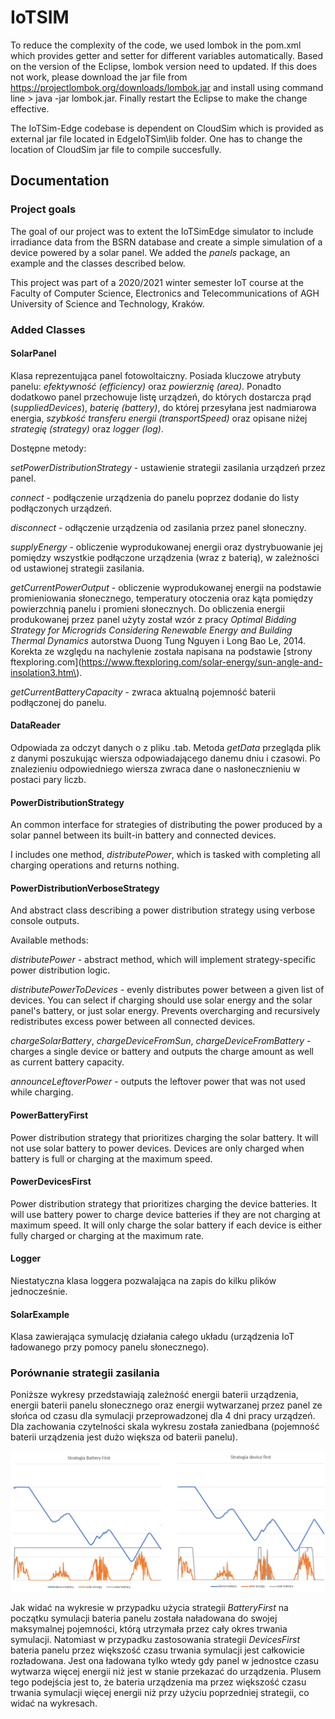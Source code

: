 # IoTSIM

To reduce the complexity of the code, we used lombok in the pom.xml which provides getter and setter for different variables automatically. Based on the version of the Eclipse, lombok version need to updated. If this does not work, please download the jar file from  https://projectlombok.org/downloads/lombok.jar and install using command line > java -jar lombok.jar. Finally restart the Eclipse to make the change effective.

The IoTSim-Edge codebase is dependent on CloudSim which is provided as external jar file located in EdgeIoTSim\lib folder. One has to change the location of CloudSim jar file to compile succesfully.

## Documentation

### Project goals

The goal of our project was to extent the IoTSimEdge simulator to include irradiance data from the BSRN database and create a simple simulation of a device powered by a solar panel.
We added the *panels* package, an example and the classes described below.

This project was part of a 2020/2021 winter semester IoT course at the Faculty of Computer Science, Electronics and Telecommunications of AGH University of Science and Technology, Kraków.

[//]: <> (Celem projektu było rozszerzenie symulatora IoTSimEdge o dane o nasłonecznieniu z bazy danych BSRN i utworzenie prostej symulacji z udziałem panelu słonecznego. W ramach projektu dodany został pakiet *panels*, przykład jego użycia oraz klasy opisane niżej.)

### Added Classes

#### SolarPanel

Klasa reprezentująca panel fotowoltaiczny. Posiada kluczowe atrybuty panelu: *efektywność (efficiency\)* oraz *powierznię (area\)*. Ponadto dodatkowo panel przechowuje listę urządzeń, do których dostarcza prąd (*suppliedDevices*\), *baterię (battery\)*, do której przesyłana jest nadmiarowa energia, *szybkość transferu energii (transportSpeed\)* oraz opisane niżej *strategię (strategy\)* oraz *logger (log\)*.

Dostępne metody:

*setPowerDistributionStrategy* - ustawienie strategii zasilania urządzeń przez panel.

*connect* - podłączenie urządzenia do panelu poprzez dodanie do listy podłączonych urządzeń.

*disconnect* - odłączenie urządzenia od zasilania przez panel słoneczny.

*supplyEnergy* - obliczenie wyprodukowanej energii oraz dystrybuowanie jej pomiędzy wszystkie podłączone urządzenia (wraz z baterią), w zależności od ustawionej strategii zasilania.

*getCurrentPowerOutput* - obliczenie wyprodukowanej energii na podstawie promieniowania słonecznego, temperatury otoczenia oraz kąta pomiędzy powierzchnią panelu i promieni słonecznych. Do obliczenia energii produkowanej przez panel użyty został wzór z pracy *Optimal Bidding Strategy for Microgrids Considering Renewable Energy and Building Thermal Dynamics* autorstwa Duong Tung Nguyen i Long Bao Le, 2014. Korekta ze względu na nachylenie została napisana na podstawie [strony ftexploring.com](https://www.ftexploring.com/solar-energy/sun-angle-and-insolation3.htm\).

*getCurrentBatteryCapacity* - zwraca aktualną pojemność baterii podłączonej do panelu.

#### DataReader
Odpowiada za odczyt danych o  z pliku .tab. Metoda *getData* przegląda plik z danymi poszukując wiersza odpowiadającego danemu dniu i czasowi. Po znalezieniu odpowiedniego wiersza zwraca dane o nasłonecznieniu w postaci pary liczb.

#### PowerDistributionStrategy
An common interface for strategies of distributing the power produced by a solar pannel between its built-in battery and connected devices.

I includes one method, *distributePower*, which is tasked with completing all charging operations and returns nothing.

[//]: <> (Interfejs dla strategii dystrybucji energii wytworzonej przez panel słoneczny pomiędzy jego baterią a podłączonymi urządzeniami.)
[//]: <> (Posiada jedną metodę, *distributePower*, która wykonuje wszystkie operacje ładowania i niczego nie zwraca.)

#### PowerDistributionVerboseStrategy
And abstract class describing a power distribution strategy using verbose console outputs.

Available methods:

*distributePower* - abstract method, which will implement strategy-specific power distribution logic.

*distributePowerToDevices* - evenly distributes power between a given list of devices. 
You can select if charging should use solar energy and the solar panel's battery, or just solar energy.
Prevents overcharging and recursively redistributes excess power between all connected devices.

*chargeSolarBattery*, *chargeDeviceFromSun*, *chargeDeviceFromBattery* - charges a single device or battery 
and outputs the charge amount as well as current battery capacity.

*announceLeftoverPower* - outputs the leftover power that was not used while charging.

[//]: <> (Abstrakcyjna klasa opisująca strategie dystrybucji mocy z wykorzystaniem szczegółowych wypisów do konsoli.)

[//]: <> (Dostępne metody:)

[//]: <> (*distributePower* - abstrakcyjna metoda, której zadaniem będzie wykonanie operacji ładowania zgodnie z wybraną strategią)

[//]: <> (*distributePowerToDevices* - rozdziela energię równo między listą urządzeń 
i pozwala wybrać, czy do ładowania użyć energii ze słońca czy słońca i baterii; 
unika przeładowania każdego z urządzeń, 
ogranicza szybkość przesyłu energii do wspólnej dla wszystkich urządzeń podanej wartości.)

[//]: <> (*chargeSolarBattery*, *chargeDeviceFromSun*, *chargeDeviceFromBattery* - ładują pojedyncze urządzenia, oraz wypisują wyniki do konsoli.)

[//]: <> (*announceLeftoverPower* - wypisanie informacji o ilości pozostałej energii.)

#### PowerBatteryFirst
Power distribution strategy that prioritizes charging the solar battery. It will not use solar battery to power devices. Devices are only charged when battery is full or charging at the maximum speed.

[//]: <> (Strategia priorytetyzująca ładowanie baterii wbudowanej do panelu słonecznego. Dba o to, aby bateria zawsze była ładowana najszybciej jak się da, a pozostałą energię wykorzystuje do ładowania podłączonych urządzeń. Nie pozwala na ładowanie urządzeń z baterii panelu słonecznego.)

#### PowerDevicesFirst
Power distribution strategy that prioritizes charging the device batteries. It will use battery power to charge device batteries if they are not charging at maximum speed. It will only charge the solar battery if each device is either fully charged or charging at the maximum rate.

[//]: <> (Strategia skupiona na ładowaniu baterii urządzeń. Gdy każde z urządzeń jest ładowane z maksymalną prędkością lub ma pełną baterię, przystępuje do łądowania baterii panelu. Gdy brak energii słonecznej, wykorzystuje baterię panelu do ładowania urządzeń. )

#### Logger
Niestatyczna klasa loggera pozwalająca na zapis do kilku plików jednocześnie.

#### SolarExample
Klasa zawierająca symulację działania całego układu (urządzenia IoT ładowanego przy pomocy panelu słonecznego\).

### Porównanie strategii zasilania
Poniższe wykresy przedstawiają zależność energii baterii urządzenia, energii baterii panelu słonecznego oraz energii wytwarzanej przez panel ze słońca od czasu dla symulacji przeprowadzonej dla 4 dni pracy urządzeń. Dla zachowania czytelności skala wykresu została zaniedbana (pojemność baterii urządzenia jest dużo większa od baterii panelu\).

![wykres](./img/strategy_comparison.png)

Jak widać na wykresie w przypadku użycia strategii *BatteryFirst* na początku symulacji bateria panelu została naładowana do swojej maksymalnej pojemności, którą utrzymała przez cały okres trwania symulacji. Natomiast w przypadku zastosowania strategii *DevicesFirst* bateria panelu przez większość czasu trwania symulacji jest całkowicie rozładowana. Jest ona ładowana tylko wtedy gdy panel w jednostce czasu wytwarza więcej energii niż jest w stanie przekazać do urządzenia. Plusem tego podejścia jest to, że bateria urządzenia ma przez większość czasu trwania symulacji więcej energii niż przy użyciu poprzedniej strategii, co widać na wykresach.

